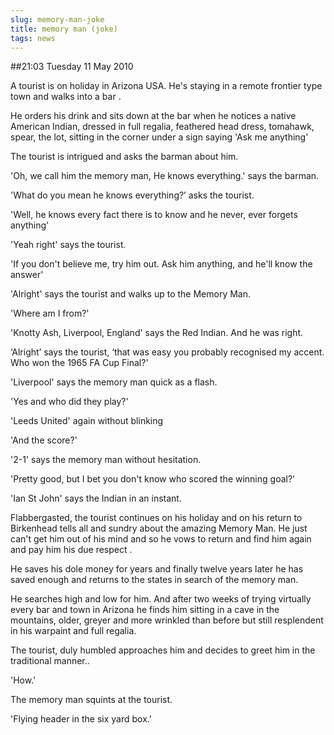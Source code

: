 ```yaml
---
slug: memory-man-joke
title: memory man (joke)
tags: news
---
```


##21:03 Tuesday 11 May 2010

A tourist is on holiday in Arizona USA. He's staying in a remote frontier type town and walks into a bar .

He orders his drink and sits down at the bar when he notices a native American Indian, dressed in full regalia, feathered head dress, tomahawk, spear, the lot, sitting in the corner under a sign saying 'Ask me anything'

The tourist is intrigued and asks the barman about him.

'Oh, we call him the memory man, He knows everything.' says the barman.

'What do you mean he knows everything?’ asks the tourist.

'Well, he knows every fact there is to know and he never, ever forgets anything'

'Yeah right' says the tourist.

'If you don't believe me, try him out. Ask him anything, and he'll know the answer'

'Alright' says the tourist and walks up to the Memory Man.

'Where am I from?'

'Knotty Ash, Liverpool, England' says the Red Indian. And he was right.

‘Alright’ says the tourist, ‘that was easy you probably recognised my accent. Who won the 1965 FA Cup Final?'

'Liverpool' says the memory man quick as a flash.

'Yes and who did they play?'

'Leeds United' again without blinking

'And the score?'

'2-1' says the memory man without hesitation.

'Pretty good, but I bet you don't know who scored the winning goal?'

'Ian St John' says the Indian in an instant.

Flabbergasted, the tourist continues on his holiday and on his return to Birkenhead tells all and sundry about the amazing Memory Man. He just can't get him out of his mind and so he vows to return and find him again and pay him his due respect .

He saves his dole money for years and finally twelve years later he has saved enough and returns to the states in search of the memory man.

He searches high and low for him. And after two weeks of trying virtually every bar and town in Arizona he finds him sitting in a cave in the mountains, older, greyer and more wrinkled than before but still resplendent in his warpaint and full regalia.

The tourist, duly humbled approaches him and decides to greet him in the traditional manner..

'How.'

The memory man squints at the tourist.

'Flying header in the six yard box.'
